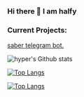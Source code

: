 ### Hi there 👋 I am halfy


  ### Current Projects: 
<a href="https://github.com/hyper-ub/saber"> saber telegram bot.</a>

![hyper's Github stats](https://github-readme-stats.vercel.app/api?username=hyper-ub&show_icons=true&theme=dacula)

[![Top Langs](https://github-readme-stats.vercel.app/api/top-langs/?username=hyper-ub&hide=dockerfile)](https://github.com/hyper-ub)


[![Top 
Langs](https://github-readme-stats.vercel.app/api/top-langs/?username=hyper-ub=gotham&layout=compact)](https://github.com/hyper-ub/github-readme-stats)
